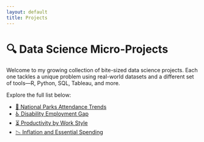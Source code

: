 ```yaml
---
layout: default
title: Projects
---
```


# 🔍 Data Science Micro-Projects

Welcome to my growing collection of bite-sized data science projects. Each one tackles a unique problem using real-world datasets and a different set of tools—R, Python, SQL, Tableau, and more.

Explore the full list below:

- [🗻 National Parks Attendance Trends](/projects/national-parks/)
- [♿ Disability Employment Gap](/projects/disability-employment/)
- [⏳ Productivity by Work Style](/projects/productivity-trends/)
- [📉 Inflation and Essential Spending](/projects/inflation-analysis/)
<!-- etc. -->
